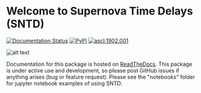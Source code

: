 Welcome to Supernova Time Delays (SNTD)
=======================================

[![Documentation Status](https://readthedocs.org/projects/sntd/badge/?version=latest)](http://sntd.readthedocs.org/en/latest/?badge=latest)
[![PyPI](https://img.shields.io/pypi/v/sntd.svg?style=flat-square)](https://pypi.python.org/pypi/sntd)
<a href="http://ascl.net/1902.001"><img src="https://img.shields.io/badge/ascl-1902.001-blue.svg?colorB=262255" alt="ascl:1902.001" /></a>

![alt text](https://https://github.com/jpierel14/sntd/tree/master/docs/source/_static/logo.jpg?raw=true)

Documentation for this package is hosted on [ReadTheDocs](https://sntd.readthedocs.io/en/latest/). This package is under active use and development, so please post GitHub issues if anything arises (bug or feature request). Please see the "notebooks" folder for jupyter notebook examples of using SNTD.

